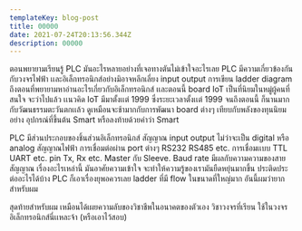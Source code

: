 ```yaml
---
templateKey: blog-post
title: 00000
date: 2021-07-24T20:13:56.344Z
description: 00000
---
```


ตอนพยายามเรียนรู้ PLC มันอะไรหลายอย่างที่เจอทางตันไม่เข้าใจอะไรเลย PLC มีความเกี่ยวข้องกันกับวงจรไฟฟ้า เเละอิเล็กทรอนิกส์อย่างมิอาจหลีกเลี่ยง input output การเขียน ladder diagram ถึงตอนที่พยายามหาอ่านอะไรเกี่ยวกับอิเล็กทรอนิกส์ เเละตอนนี้ board IoT เป็นที่นิยมในหมู่ผู้คนที่สนใจ จะว่าไปแล้ว เเนวคิด IoT มีมาตั้งเเต่ 1999 ซึ่งระยะเวลาตั้งเเต่ 1999 จนถึงตอนนี้ ก็นานมาก กับวัฒนธรรมตะวันตกเเล้ว ดูเหมือนจะช้ามากกับการพัฒนา board ต่างๆ เทียบกับพลังของทุนนิยม อย่าง อุปกรณ์ที่ขึ้นต้น Smart หรือลงท้ายด้วยคำว่า Smart 

PLC มีส่วนประกอบของชิ้นส่วนอิเล็กทรอนิกส์ สัญญาณ input output ไม่ว่าจะเป็น digital หรือ analog สัญญาณไฟฟ้า การเชื่อมต่อผ่าน port ต่างๆ RS232 RS485 etc. การเชื่อมเเบบ TTL UART etc. pin Tx, Rx etc. Master กับ Sleeve. Baud rate มีผลกับความความของสายสัญญาณ เรื่องอะไรเหล่านี้ มันอาศัยความเข้าใจ จะทำให้ความรู้ของเรามันยืดหยุ่นมากขึ้น ประติดประต่ออะไรได้บ้าง PLC ก็เอาเรื่องยุพอควรเลย ladder ที่มี flow ในขนาดที่ใหญ่มาก อันนี้ผมว่ายากสำหรับผม

สุดท้ายสำหรับผม เหมือนได้เผยความลับของวิชาชีพในอนาคตของตัวเอง วิชาวงจรที่เรียน ใช้ในวงจรอิเล็กทรอนิกส์นี่เเหละจ้า (หรือเอาไว้สอบ)